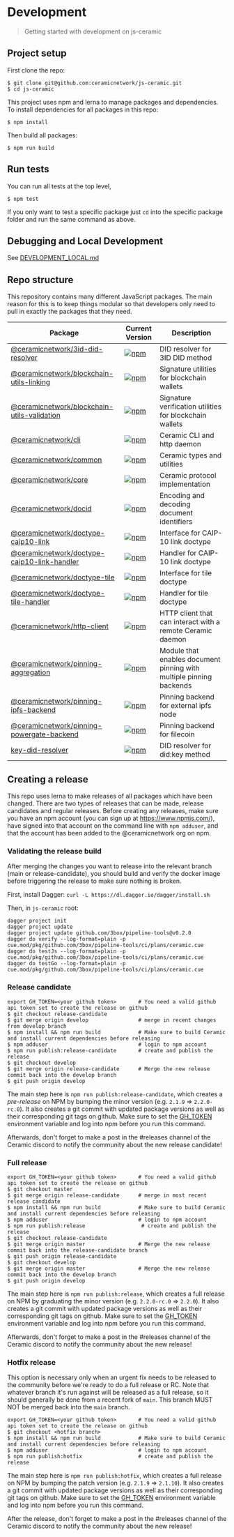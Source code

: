 # Development
> Getting started with development on js-ceramic

## Project setup
First clone the repo:
```
$ git clone git@github.com:ceramicnetwork/js-ceramic.git
$ cd js-ceramic
```
This project uses npm and lerna to manage packages and dependencies. To install dependencies for all packages in this repo:
```
$ npm install
```
Then build all packages:
```
$ npm run build
```

## Run tests
You can run all tests at the top level,
```
$ npm test
```
If you only want to test a specific package just `cd` into the specific package folder and run the same command as above.

## Debugging and Local Development

See [DEVELOPMENT_LOCAL.md](docs-dev/DEVELOPMENT_LOCAL.md)


## Repo structure

This repository contains many different JavaScript packages. The main reason for this is to keep things modular so that developers only need to pull in exactly the packages that they need.

| Package | Current Version | Description |
| -- | -- | -- |
| [@ceramicnetwork/3id-did-resolver](https://github.com/ceramicnetwork/js-ceramic/tree/develop/packages/3id-did-resolver) | [![npm](https://img.shields.io/npm/v/@ceramicnetwork/3id-did-resolver)](https://www.npmjs.com/package/@ceramicnetwork/3id-did-resolver) | DID resolver for 3ID DID method |
| [@ceramicnetwork/blockchain-utils-linking](https://github.com/ceramicnetwork/js-ceramic/tree/develop/packages/blockchain-utils-linking) | [![npm](https://img.shields.io/npm/v/@ceramicnetwork/blockchain-utils-linking)](https://www.npmjs.com/package/@ceramicnetwork/blockchain-utils-linking) | Signature utilities for blockchain wallets  |
| [@ceramicnetwork/blockchain-utils-validation](https://github.com/ceramicnetwork/js-ceramic/tree/develop/packages/blockchain-utils-validation) | [![npm](https://img.shields.io/npm/v/@ceramicnetwork/blockchain-utils-validation)](https://www.npmjs.com/package/@ceramicnetwork/blockchain-utils-validation) | Signature verification utilities for blockchain wallets  |
| [@ceramicnetwork/cli](https://github.com/ceramicnetwork/js-ceramic/tree/develop/packages/cli) | [![npm](https://img.shields.io/npm/v/@ceramicnetwork/cli)](https://www.npmjs.com/package/@ceramicnetwork/cli) | Ceramic CLI and http daemon |
| [@ceramicnetwork/common](https://github.com/ceramicnetwork/js-ceramic/tree/develop/packages/common) | [![npm](https://img.shields.io/npm/v/@ceramicnetwork/common)](https://www.npmjs.com/package/@ceramicnetwork/common) | Ceramic types and utilities |
| [@ceramicnetwork/core](https://github.com/ceramicnetwork/js-ceramic/tree/develop/packages/core) | [![npm](https://img.shields.io/npm/v/@ceramicnetwork/core)](https://www.npmjs.com/package/@ceramicnetwork/core) | Ceramic protocol implementation |
| [@ceramicnetwork/docid](https://github.com/ceramicnetwork/js-ceramic/tree/develop/packages/docid) | [![npm](https://img.shields.io/npm/v/@ceramicnetwork/docid)](https://www.npmjs.com/package/@ceramicnetwork/docid) | Encoding and decoding document identifiers |
| [@ceramicnetwork/doctype-caip10-link](https://github.com/ceramicnetwork/js-ceramic/tree/develop/packages/doctype-caip10-link) | [![npm](https://img.shields.io/npm/v/@ceramicnetwork/doctype-caip10-link)](https://www.npmjs.com/package/@ceramicnetwork/doctype-caip10-link) | Interface for CAIP-10 link doctype |
| [@ceramicnetwork/doctype-caip10-link-handler](https://github.com/ceramicnetwork/js-ceramic/tree/develop/packages/doctype-caip10-link-handler) | [![npm](https://img.shields.io/npm/v/@ceramicnetwork/doctype-caip10-link-handler)](https://www.npmjs.com/package/@ceramicnetwork/doctype-caip10-link-handler) | Handler for CAIP-10 link doctype |
| [@ceramicnetwork/doctype-tile](https://github.com/ceramicnetwork/js-ceramic/tree/develop/packages/doctype-tile) | [![npm](https://img.shields.io/npm/v/@ceramicnetwork/doctype-tile)](https://www.npmjs.com/package/@ceramicnetwork/doctype-tile) | Interface for tile doctype |
| [@ceramicnetwork/doctype-tile-handler](https://github.com/ceramicnetwork/js-ceramic/tree/develop/packages/doctype-tile-handler) | [![npm](https://img.shields.io/npm/v/@ceramicnetwork/doctype-tile-handler)](https://www.npmjs.com/package/@ceramicnetwork/doctype-tile-handler) | Handler for tile doctype |
| [@ceramicnetwork/http-client](https://github.com/ceramicnetwork/js-ceramic/tree/develop/packages/http-client) | [![npm](https://img.shields.io/npm/v/@ceramicnetwork/http-client)](https://www.npmjs.com/package/@ceramicnetwork/http-client) | HTTP client that can interact with a remote Ceramic daemon |
| [@ceramicnetwork/pinning-aggregation](https://github.com/ceramicnetwork/js-ceramic/tree/develop/packages/pinning-aggregation) | [![npm](https://img.shields.io/npm/v/@ceramicnetwork/pinning-aggregation)](https://www.npmjs.com/package/@ceramicnetwork/pinning-aggregation) | Module that enables document pinning with multiple pinning backends |
| [@ceramicnetwork/pinning-ipfs-backend](https://github.com/ceramicnetwork/js-ceramic/tree/develop/packages/pinning-ipfs-backend) | [![npm](https://img.shields.io/npm/v/@ceramicnetwork/pinning-ipfs-backend)](https://www.npmjs.com/package/@ceramicnetwork/pinning-ipfs-backend) | Pinning backend for external ipfs node |
| [@ceramicnetwork/pinning-powergate-backend](https://github.com/ceramicnetwork/js-ceramic/tree/develop/packages/pinning-powergate-backend) | [![npm](https://img.shields.io/npm/v/@ceramicnetwork/pinning-powergate-backend)](https://www.npmjs.com/package/@ceramicnetwork/pinning-powergate-backend) | Pinning backend for filecoin |
| [key-did-resolver](https://github.com/ceramicnetwork/js-ceramic/tree/develop/packages/key-did-resolver) | [![npm](https://img.shields.io/npm/v/key-did-resolver)](https://www.npmjs.com/package/key-did-resolver) | DID resolver for did:key method |


## Creating a release
This repo uses lerna to make releases of all packages which have been changed. There are two types of releases that can be made, release candidates and regular releases. Before creating any releases, make sure you have an npm account (you can sign up at https://www.npmjs.com/), have signed into that account on the command line with `npm adduser`, and that the account has been added to the @ceramicnetwork org on npm.

### Validating the release build
After merging the changes you want to release into the relevant branch (main or release-candidate), you should build and verify the docker image before triggering the release to make sure nothing is broken.

First, install Dagger:
`curl -L https://dl.dagger.io/dagger/install.sh`

Then, in `js-ceramic` root:
```
dagger project init
dagger project update
dagger project update github.com/3box/pipeline-tools@v0.2.0
dagger do verify --log-format=plain -p cue.mod/pkg/github.com/3box/pipeline-tools/ci/plans/ceramic.cue
dagger do testJs --log-format=plain -p cue.mod/pkg/github.com/3box/pipeline-tools/ci/plans/ceramic.cue
dagger do testGo --log-format=plain -p cue.mod/pkg/github.com/3box/pipeline-tools/ci/plans/ceramic.cue
```

### Release candidate
```
export GH_TOKEN=<your github token>       # You need a valid github api token set to create the release on github
$ git checkout release-candidate
$ git merge origin develop                # merge in recent changes from develop branch
$ npm install && npm run build            # Make sure to build Ceramic and install current dependencies before releasing
$ npm adduser                             # login to npm account
$ npm run publish:release-candidate       # create and publish the release
$ git checkout develop
$ git merge origin release-candidate      # Merge the new release commit back into the develop branch
$ git push origin develop
```
The main step here is `npm run publish:release-candidate`, which creates a _pre-release_ on NPM by bumping the minor version (e.g. `2.1.9` => `2.2.0-rc.0`). It also creates a git commit with updated package versions as well as their corresponding git tags on github. Make sure to set the [GH_TOKEN](https://github.com/lerna/lerna/tree/master/commands/version#--create-release-type) environment variable and log into npm before you run this command.

Afterwards, don't forget to make a post in the #releases channel of the Ceramic discord to notify the community about the new release candidate!

### Full release
```
export GH_TOKEN=<your github token>       # You need a valid github api token set to create the release on github
$ git checkout master
$ git merge origin release-candidate      # merge in most recent release candidate
$ npm install && npm run build            # Make sure to build Ceramic and install current dependencies before releasing
$ npm adduser                             # login to npm account
$ npm run publish:release                  # create and publish the release
$ git checkout release-candidate
$ git merge origin master                 # Merge the new release commit back into the release-candidate branch
$ git push origin release-candidate
$ git checkout develop
$ git merge origin master                 # Merge the new release commit back into the develop branch
$ git push origin develop
```
The main step here is `npm run publish:release`, which creates a full release on NPM by graduating the minor version (e.g. `2.2.0-rc.0` => `2.2.0`). It also creates a git commit with updated package versions as well as their corresponding git tags on github. Make sure to set the [GH_TOKEN](https://github.com/lerna/lerna/tree/master/commands/version#--create-release-type) environment variable and log into npm before you run this command.

Afterwards, don't forget to make a post in the #releases channel of the Ceramic discord to notify the community about the new release!

### Hotfix release
This option is necessary only when an urgent fix needs to be released to the community before we're ready to do a full release or RC. Note that whatever branch it's run against will be released as a full release, so it should generally be done from a recent fork of `main`. This branch MUST NOT be merged back into the `main` branch.
```
export GH_TOKEN=<your github token>       # You need a valid github api token set to create the release on github
$ git checkout <hotfix branch>
$ npm install && npm run build            # Make sure to build Ceramic and install current dependencies before releasing
$ npm adduser                             # login to npm account
$ npm run publish:hotfix                  # create and publish the release
```
The main step here is `npm run publish:hotfix`, which creates a full release on NPM by bumping the patch version (e.g. `2.1.9` => `2.1.10`). It also creates a git commit with updated package versions as well as their corresponding git tags on github. Make sure to set the [GH_TOKEN](https://github.com/lerna/lerna/tree/master/commands/version#--create-release-type) environment variable and log into npm before you run this command.

After the release, don't forget to make a post in the #releases channel of the Ceramic discord to notify the community about the new release!
